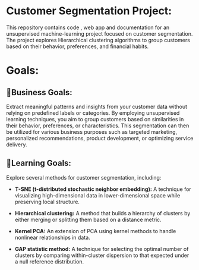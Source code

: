 # Customer Segmentation Project:

This repository contains code , web app and documentation for an unsupervised machine-learning project focused on customer segmentation. 
The project explores Hierarchical clustering algorithms to group customers based on their behavior, preferences, and financial habits.

# Goals:

  ## 📝Business Goals:
  Extract meaningful patterns and insights from your customer data without relying on predefined labels or categories.
  By employing unsupervised learning techniques, you aim to group customers based on similarities in their behavior, preferences, or characteristics.
  This segmentation can then be utilized for various business purposes such as targeted marketing, personalized recommendations, product development, or optimizing service delivery.

  ## 📝Learning Goals:
  Explore several methods for customer segmentation, including:

*  **T-SNE (t-distributed stochastic neighbor embedding):** A technique for visualizing high-dimensional data in lower-dimensional space while preserving local structure.

*  **Hierarchical clustering:** A method that builds a hierarchy of clusters by either merging or splitting them based on a distance metric.

*   **Kernel PCA:** An extension of PCA using kernel methods to handle nonlinear relationships in data.
 
*  **GAP statistic method:** A technique for selecting the optimal number of clusters by comparing within-cluster dispersion to that expected under a null reference distribution.</p>
    
  




